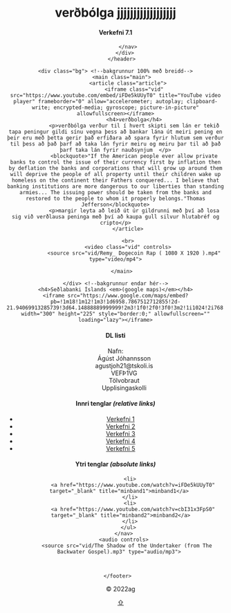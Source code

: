 <!DOCTYPE html> 
<html> 
<head>
	<meta charset="utf-8">
	<meta name="viewport" content="width=device-width, initial-scale=1.0">
	<meta name="description" content="Skipulag, layout">
	<meta name="author" content=" ">
	<title>Verkefni 7.1 bakgrunnar</title>
	<!-- veljið leturgerð af http://fonts.google.com-->
	<link href="https://fonts.googleapis.com/css2?family=Open+Sans:ital,wght@0,300;0,400;0,600;0,800;1,300;1,400;1,600;1,800&display=swap" rel="stylesheet">
	<link rel="preconnect" href="https://fonts.googleapis.com">
<link rel="preconnect" href="https://fonts.gstatic.com" crossorigin>
<link href="https://fonts.googleapis.com/css2?family=Ewert&family=Fredericka+the+Great&family=Open+Sans:ital,wght@0,300;0,400;0,600;0,800;1,300;1,400;1,600;1,800&family=Redressed&family=Rokkitt:wght@300&family=Shizuru&display=swap" rel="stylesheet">
    <link rel="preconnect" href="https://fonts.googleapis.com">
<link rel="preconnect" href="https://fonts.gstatic.com" crossorigin>
<link href="https://fonts.googleapis.com/css2?family=Ewert&family=Fredericka+the+Great&family=Open+Sans:ital,wght@0,300;0,400;0,600;0,800;1,300;1,400;1,600;1,800&family=Rokkitt:wght@300&family=Shizuru&display=swap" rel="stylesheet">
	<link rel="stylesheet" type="text/css" href="stilts.css">
    <link rel="stylesheet" type="text/css" href="iframe.css">
	<link rel="preconnect" href="https://fonts.googleapis.com">
	<link rel="preconnect" href="https://fonts.gstatic.com" crossorigin>
	<link href="https://fonts.googleapis.com/css2?family=Ewert&family=Fredericka+the+Great&family=Lobster&family=Open+Sans:ital,wght@0,300;0,400;0,600;0,800;1,300;1,400;1,600;1,800&family=Redressed&family=Rokkitt:wght@300&family=Shizuru&display=swap" rel="stylesheet">

</head>
<body id="top">
	<header class="header col-2">
		<div>
			<h1>verðbólga       jjjjjjjjjjjjjjjjjj</h1>
		</div>
		<div>
			<h4 class="verkefni">Verkefni 7.1</h4>
			<nav class="topnav">
			 
			</nav>
		  </div>
		</header>
      
	<div class="bg"> <!--bakgrunnur 100% með breidd-->
		<main class="main">
			<article class="article">
                <iframe class="vid" src="https://www.youtube.com/embed/iFDe5kUUyT0" title="YouTube video player" frameborder="0" allow="accelerometer; autoplay; clipboard-write; encrypted-media; gyroscope; picture-in-picture" allowfullscreen></iframe>
				<h4>verðbolga</h4>
				<p>verðbólga verður til í hvert skipti sem lán er tekið tapa peningur gildi sínu vegna þess að bankar lána út meiri pening en þeir eru með þetta gerir það erfiðara að spara fyrir hlutum sem verður til þess að það þarf að taka lán fyrir meiru og meiru þar til að það þarf taka lán fyrir nauðsynjum  </p>
				<blockquote>"If the American people ever allow private banks to control the issue of their currency first by inflation then by deflation the banks and corporations that will grow up around them will deprive the people of all property until their children wake up homeless on the continent their Fathers conquered... I believe that banking institutions are more dangerous to our liberties than standing armies... The issuing power should be taken from the banks and restored to the people to whom it properly belongs."Thomas Jefferson</blockquote>
				<p>margir leyta að leið út úr gildrunni með því að losa sig við verðlausa peninga með því að kaupa gull silvur hlutabréf og cripto</p>
			</article>
            
			<br>
			<video class="vid" controls>
				<source src="vid/Remy_ Dogecoin Rap ( 1080 X 1920 ).mp4" type="video/mp4">
        
		</main>
        
	</div> <!--bakgrunnur endar hér-->
	<h4>Seðlabanki Íslands <em>(google maps)</em></h4>
	<iframe src="https://www.google.com/maps/embed?pb=!1m18!1m12!1m3!1d6958.7867512712855!2d-21.94069913285739!3d64.14888889999999!2m3!1f0!2f0!3f0!3m2!1i1024!2i768!4f13.1!3m3!1m2!1s0x48d674d2585fe765%3A0xef212b274748ffc9!2zU2XDsGxhYmFua2kgw41zbGFuZHM!5e0!3m2!1sis!2sis!4v1645294320868!5m2!1sis!2sis" width="300" height="225" style="border:0;" allowfullscreen="" loading="lazy"></iframe>
  <footer class="footer col-3">
	<nav>
		<h4>DL listi </h4>
		<dl><!--Description list, nafn tölvupóstur og áfangi-->
		  <dt>Nafn:</dt>
			<dd>Ágúst Jóhannsson</dd>
			<dd>agustjoh21@tskoli.is</dd><!--tölvupóstur-->
			<dd>VEFÞ1VG</dd><!--áfangi-->
			<dd>Tölvobraut</dd>
                <dd>Upplisingaskolli</dd><!--áfangi-->
		</dl>
	  </nav>
	  <nav>
		<h4>Innri tenglar <em>(relative links)</em></h4>
		<ul class="footnav"><!-- inner links! hér þarf að aðlaga slóðir að eigin verkefnum -->
		  <li><a href="../Verkefni-1/verk 1.1.html">Verkefni 1</a></li>
		  <li><a href="../Verkefni-2/verk 2.2.html">Verkefni 2</a></li>
		  <li><a href="../Verkefni-3/verk.3.1.html">Verkefni 3</a></li>
		  <li><a href="../Verkefni-4/listy.html">Verkefni 4</a></li>
		  <li><a href="../Verkefni-5/verk.5.html">Verkefni 5</a></li>
		</ul>
	  </nav>
	  <nav>
		<h4>Ytri tenglar <em>(absolute links)</em></h4>
		<ul class="footnav"> <!-- Absolute links "target _blank" opnar nýjan glugga í vafranum !aðeins notað þegar vísað er út úr eigin vef-->
		  
		
		  <li>
			<a href="https://www.youtube.com/watch?v=iFDe5kUUyT0" target="_blank" title="minband1">minband1</a> 
		  </li>
		  <li>
			<a href="https://www.youtube.com/watch?v=cbI31x3FpS0" target="_blank" title="minband2">minband2</a>
		  </li>
		 </ul>
	  </nav>
      <audio controls>
        <source src="vid/The Shadow of the Undertaker (from The Backwater Gospel).mp3" type="audio/mp3"> 


       
	</footer>  
  <p class="copy">&copy; 2022ag </p>
	<!--tengill með absolute staðsetningu -->
	<a href="#top" class="taki" title="Efst á síðu"> &#8679; </a>
</body>
</html>
